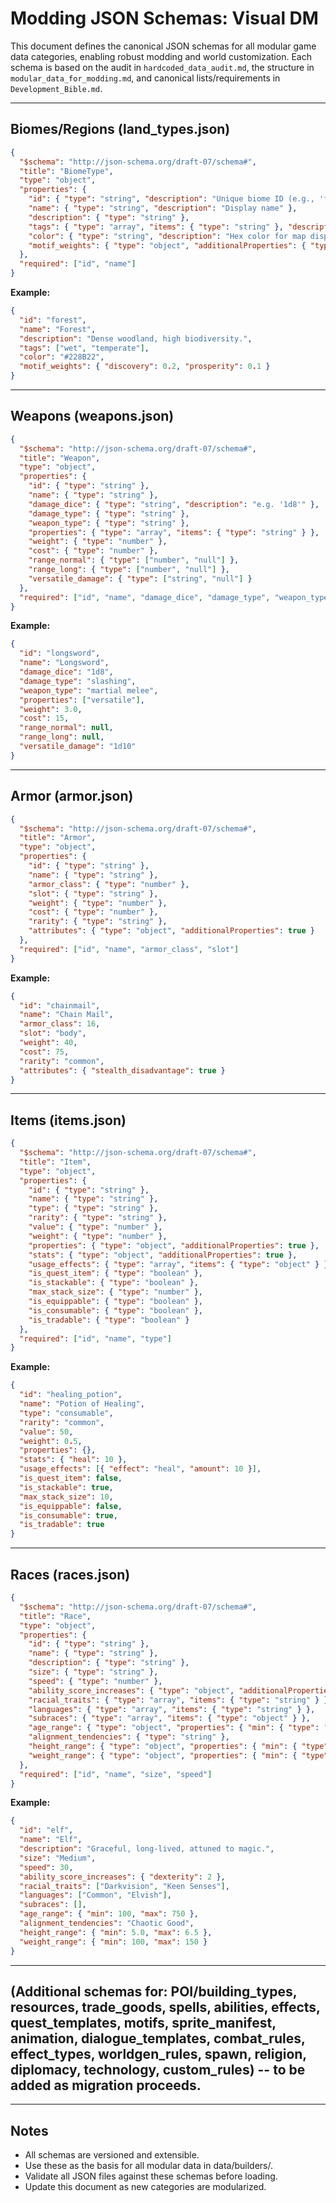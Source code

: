 # Modding JSON Schemas: Visual DM

This document defines the canonical JSON schemas for all modular game data categories, enabling robust modding and world customization. Each schema is based on the audit in `hardcoded_data_audit.md`, the structure in `modular_data_for_modding.md`, and canonical lists/requirements in `Development_Bible.md`.

---

## Biomes/Regions (land_types.json)
```json
{
  "$schema": "http://json-schema.org/draft-07/schema#",
  "title": "BiomeType",
  "type": "object",
  "properties": {
    "id": { "type": "string", "description": "Unique biome ID (e.g., 'forest')" },
    "name": { "type": "string", "description": "Display name" },
    "description": { "type": "string" },
    "tags": { "type": "array", "items": { "type": "string" }, "description": "Biome tags (e.g., 'wet', 'cold')" },
    "color": { "type": "string", "description": "Hex color for map display" },
    "motif_weights": { "type": "object", "additionalProperties": { "type": "number" }, "description": "Motif weighting for this biome" }
  },
  "required": ["id", "name"]
}
```

**Example:**
```json
{
  "id": "forest",
  "name": "Forest",
  "description": "Dense woodland, high biodiversity.",
  "tags": ["wet", "temperate"],
  "color": "#228B22",
  "motif_weights": { "discovery": 0.2, "prosperity": 0.1 }
}
```

---

## Weapons (weapons.json)
```json
{
  "$schema": "http://json-schema.org/draft-07/schema#",
  "title": "Weapon",
  "type": "object",
  "properties": {
    "id": { "type": "string" },
    "name": { "type": "string" },
    "damage_dice": { "type": "string", "description": "e.g. '1d8'" },
    "damage_type": { "type": "string" },
    "weapon_type": { "type": "string" },
    "properties": { "type": "array", "items": { "type": "string" } },
    "weight": { "type": "number" },
    "cost": { "type": "number" },
    "range_normal": { "type": ["number", "null"] },
    "range_long": { "type": ["number", "null"] },
    "versatile_damage": { "type": ["string", "null"] }
  },
  "required": ["id", "name", "damage_dice", "damage_type", "weapon_type"]
}
```

**Example:**
```json
{
  "id": "longsword",
  "name": "Longsword",
  "damage_dice": "1d8",
  "damage_type": "slashing",
  "weapon_type": "martial melee",
  "properties": ["versatile"],
  "weight": 3.0,
  "cost": 15,
  "range_normal": null,
  "range_long": null,
  "versatile_damage": "1d10"
}
```

---

## Armor (armor.json)
```json
{
  "$schema": "http://json-schema.org/draft-07/schema#",
  "title": "Armor",
  "type": "object",
  "properties": {
    "id": { "type": "string" },
    "name": { "type": "string" },
    "armor_class": { "type": "number" },
    "slot": { "type": "string" },
    "weight": { "type": "number" },
    "cost": { "type": "number" },
    "rarity": { "type": "string" },
    "attributes": { "type": "object", "additionalProperties": true }
  },
  "required": ["id", "name", "armor_class", "slot"]
}
```

**Example:**
```json
{
  "id": "chainmail",
  "name": "Chain Mail",
  "armor_class": 16,
  "slot": "body",
  "weight": 40,
  "cost": 75,
  "rarity": "common",
  "attributes": { "stealth_disadvantage": true }
}
```

---

## Items (items.json)
```json
{
  "$schema": "http://json-schema.org/draft-07/schema#",
  "title": "Item",
  "type": "object",
  "properties": {
    "id": { "type": "string" },
    "name": { "type": "string" },
    "type": { "type": "string" },
    "rarity": { "type": "string" },
    "value": { "type": "number" },
    "weight": { "type": "number" },
    "properties": { "type": "object", "additionalProperties": true },
    "stats": { "type": "object", "additionalProperties": true },
    "usage_effects": { "type": "array", "items": { "type": "object" } },
    "is_quest_item": { "type": "boolean" },
    "is_stackable": { "type": "boolean" },
    "max_stack_size": { "type": "number" },
    "is_equippable": { "type": "boolean" },
    "is_consumable": { "type": "boolean" },
    "is_tradable": { "type": "boolean" }
  },
  "required": ["id", "name", "type"]
}
```

**Example:**
```json
{
  "id": "healing_potion",
  "name": "Potion of Healing",
  "type": "consumable",
  "rarity": "common",
  "value": 50,
  "weight": 0.5,
  "properties": {},
  "stats": { "heal": 10 },
  "usage_effects": [{ "effect": "heal", "amount": 10 }],
  "is_quest_item": false,
  "is_stackable": true,
  "max_stack_size": 10,
  "is_equippable": false,
  "is_consumable": true,
  "is_tradable": true
}
```

---

## Races (races.json)
```json
{
  "$schema": "http://json-schema.org/draft-07/schema#",
  "title": "Race",
  "type": "object",
  "properties": {
    "id": { "type": "string" },
    "name": { "type": "string" },
    "description": { "type": "string" },
    "size": { "type": "string" },
    "speed": { "type": "number" },
    "ability_score_increases": { "type": "object", "additionalProperties": { "type": "number" } },
    "racial_traits": { "type": "array", "items": { "type": "string" } },
    "languages": { "type": "array", "items": { "type": "string" } },
    "subraces": { "type": "array", "items": { "type": "object" } },
    "age_range": { "type": "object", "properties": { "min": { "type": "number" }, "max": { "type": "number" } } },
    "alignment_tendencies": { "type": "string" },
    "height_range": { "type": "object", "properties": { "min": { "type": "number" }, "max": { "type": "number" } } },
    "weight_range": { "type": "object", "properties": { "min": { "type": "number" }, "max": { "type": "number" } } }
  },
  "required": ["id", "name", "size", "speed"]
}
```

**Example:**
```json
{
  "id": "elf",
  "name": "Elf",
  "description": "Graceful, long-lived, attuned to magic.",
  "size": "Medium",
  "speed": 30,
  "ability_score_increases": { "dexterity": 2 },
  "racial_traits": ["Darkvision", "Keen Senses"],
  "languages": ["Common", "Elvish"],
  "subraces": [],
  "age_range": { "min": 100, "max": 750 },
  "alignment_tendencies": "Chaotic Good",
  "height_range": { "min": 5.0, "max": 6.5 },
  "weight_range": { "min": 100, "max": 150 }
}
```

---

## (Additional schemas for: POI/building_types, resources, trade_goods, spells, abilities, effects, quest_templates, motifs, sprite_manifest, animation, dialogue_templates, combat_rules, effect_types, worldgen_rules, spawn, religion, diplomacy, technology, custom_rules) -- to be added as migration proceeds.

---

## Notes
- All schemas are versioned and extensible.
- Use these as the basis for all modular data in data/builders/.
- Validate all JSON files against these schemas before loading.
- Update this document as new categories are modularized. 
